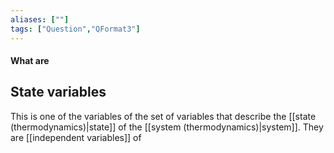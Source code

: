 ```yaml
---
aliases: [""]
tags: ["Question","QFormat3"]
---
```


#### What are
## State variables
This is one of the variables of the set of variables that describe the [[state (thermodynamics)|state]] of the [[system (thermodynamics)|system]].
They are [[independent variables]] of 